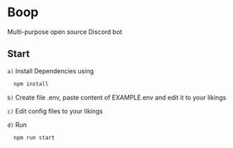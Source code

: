 
# Boop

Multi-purpose open source Discord bot


## Start

`a)` Install Dependencies using

```bash
  npm install
```

`b)` Create file .env, paste content of EXAMPLE.env and edit it to your likings

`c)` Edit config files to your likings

`d)` Run
```bash
  npm run start
```